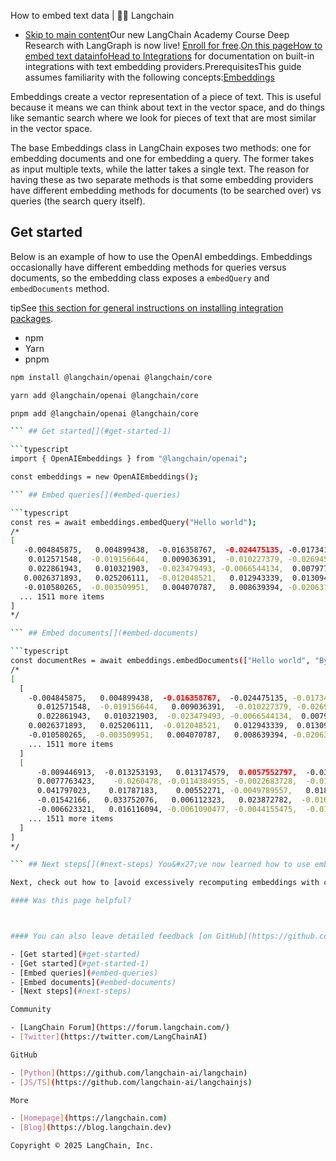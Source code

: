 How to embed text data | 🦜️🔗 Langchain
- [Skip to main content](#__docusaurus_skipToContent_fallback)Our new LangChain Academy Course Deep Research with LangGraph is now live! [Enroll for free](https://academy.langchain.com/courses/deep-research-with-langgraph/?utm_medium=internal&utm_source=docs&utm_campaign=q3-2025_deep-research-course_co).[On this pageHow to embed text datainfoHead to Integrations](/docs/integrations/text_embedding) for documentation on built-in integrations with text embedding providers.PrerequisitesThis guide assumes familiarity with the following concepts:[Embeddings](/docs/concepts/embedding_models)

Embeddings create a vector representation of a piece of text. This is useful because it means we can think about text in the vector space, and do things like semantic search where we look for pieces of text that are most similar in the vector space.

The base Embeddings class in LangChain exposes two methods: one for embedding documents and one for embedding a query. The former takes as input multiple texts, while the latter takes a single text. The reason for having these as two separate methods is that some embedding providers have different embedding methods for documents (to be searched over) vs queries (the search query itself).

## Get started[​](#get-started)

Below is an example of how to use the OpenAI embeddings. Embeddings occasionally have different embedding methods for queries versus documents, so the embedding class exposes a `embedQuery` and `embedDocuments` method.

tipSee [this section for general instructions on installing integration packages](/docs/how_to/installation#installing-integration-packages).

- npm
- Yarn
- pnpm

```bash
npm install @langchain/openai @langchain/core

```

```bash
yarn add @langchain/openai @langchain/core

```

```bash
pnpm add @langchain/openai @langchain/core

``` ## Get started[​](#get-started-1)

```typescript
import { OpenAIEmbeddings } from "@langchain/openai";

const embeddings = new OpenAIEmbeddings();

``` ## Embed queries[​](#embed-queries)

```typescript
const res = await embeddings.embedQuery("Hello world");
/*
[
   -0.004845875,   0.004899438,  -0.016358767,  -0.024475135, -0.017341806,
    0.012571548,  -0.019156644,   0.009036391,  -0.010227379, -0.026945334,
    0.022861943,   0.010321903,  -0.023479493, -0.0066544134,  0.007977734,
   0.0026371893,   0.025206111,  -0.012048521,   0.012943339,  0.013094575,
   -0.010580265,  -0.003509951,   0.004070787,   0.008639394, -0.020631202,
  ... 1511 more items
]
*/

``` ## Embed documents[​](#embed-documents)

```typescript
const documentRes = await embeddings.embedDocuments(["Hello world", "Bye bye"]);
/*
[
  [
    -0.004845875,   0.004899438,  -0.016358767,  -0.024475135, -0.017341806,
      0.012571548,  -0.019156644,   0.009036391,  -0.010227379, -0.026945334,
      0.022861943,   0.010321903,  -0.023479493, -0.0066544134,  0.007977734,
    0.0026371893,   0.025206111,  -0.012048521,   0.012943339,  0.013094575,
    -0.010580265,  -0.003509951,   0.004070787,   0.008639394, -0.020631202,
    ... 1511 more items
  ]
  [
      -0.009446913,  -0.013253193,   0.013174579,  0.0057552797,  -0.038993083,
      0.0077763423,    -0.0260478, -0.0114384955, -0.0022683728,  -0.016509168,
      0.041797023,    0.01787183,    0.00552271, -0.0049789557,   0.018146982,
      -0.01542166,   0.033752076,   0.006112323,   0.023872782,  -0.016535373,
      -0.006623321,   0.016116094, -0.0061090477, -0.0044155475,  -0.016627092,
    ... 1511 more items
  ]
]
*/

``` ## Next steps[​](#next-steps) You&#x27;ve now learned how to use embeddings models with queries and text.

Next, check out how to [avoid excessively recomputing embeddings with caching](/docs/how_to/caching_embeddings), or the [full tutorial on retrieval-augmented generation](/docs/tutorials/rag).

#### Was this page helpful?



#### You can also leave detailed feedback [on GitHub](https://github.com/langchain-ai/langchainjs/issues/new?assignees=&labels=03+-+Documentation&projects=&template=documentation.yml&title=DOC%3A+%3CPlease+write+a+comprehensive+title+after+the+%27DOC%3A+%27+prefix%3E).

- [Get started](#get-started)
- [Get started](#get-started-1)
- [Embed queries](#embed-queries)
- [Embed documents](#embed-documents)
- [Next steps](#next-steps)

Community

- [LangChain Forum](https://forum.langchain.com/)
- [Twitter](https://twitter.com/LangChainAI)

GitHub

- [Python](https://github.com/langchain-ai/langchain)
- [JS/TS](https://github.com/langchain-ai/langchainjs)

More

- [Homepage](https://langchain.com)
- [Blog](https://blog.langchain.dev)

Copyright © 2025 LangChain, Inc.